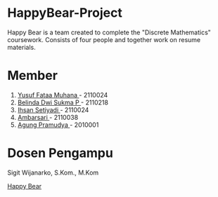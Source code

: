 # HappyBear-Project
Happy Bear is a team created to complete the "Discrete Mathematics" coursework. Consists of four people and together work on resume materials.

# Member

1. <a href="https://www.instagram.com/yusufkata03/">Yusuf Fataa Muhana </a> - 2110024 
2. <a href="https://www.instagram.com/yusufkata03/">Belinda Dwi Sukma P </a> - 2110218
3. <a href="https://www.instagram.com/yusufkata03/">Ihsan Setiyadi </a> - 2110024
4. <a href="https://www.instagram.com/yusufkata03/">Ambarsari </a> - 2110038
5. <a href="https://instagram.com/a.pramudya_trenggono/">Agung Pramudya </a> - 2010001

# Dosen Pengampu

Sigit Wijanarko, S.Kom., M.Kom


<a href="https://happybear007.github.io/HappyBear-Project/"> Happy Bear </a>